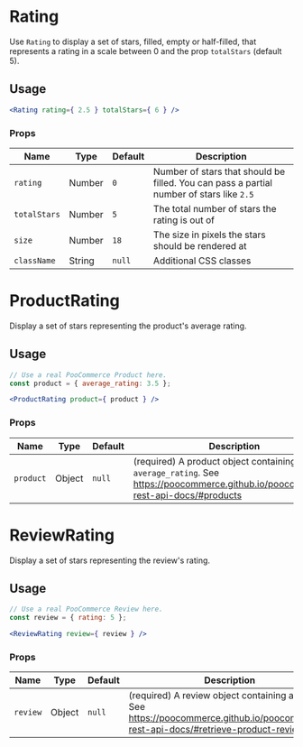 Rating
===

Use `Rating` to display a set of stars, filled, empty or half-filled, that represents a
rating in a scale between 0 and the prop `totalStars` (default 5).

## Usage

```jsx
<Rating rating={ 2.5 } totalStars={ 6 } />
```

### Props

Name | Type | Default | Description
--- | --- | --- | ---
`rating` | Number | `0` | Number of stars that should be filled. You can pass a partial number of stars like `2.5`
`totalStars` | Number | `5` | The total number of stars the rating is out of
`size` | Number | `18` | The size in pixels the stars should be rendered at
`className` | String | `null` | Additional CSS classes


ProductRating
===

Display a set of stars representing the product's average rating.

## Usage

```jsx
// Use a real PooCommerce Product here.
const product = { average_rating: 3.5 };

<ProductRating product={ product } />
```

### Props

Name | Type | Default | Description
--- | --- | --- | ---
`product` | Object | `null` | (required) A product object containing a `average_rating`. See https://poocommerce.github.io/poocommerce-rest-api-docs/#products


ReviewRating
===

Display a set of stars representing the review's rating.

## Usage

```jsx
// Use a real PooCommerce Review here.
const review = { rating: 5 };

<ReviewRating review={ review } />
```

### Props

Name | Type | Default | Description
--- | --- | --- | ---
`review` | Object | `null` | (required) A review object containing a `rating`. See https://poocommerce.github.io/poocommerce-rest-api-docs/#retrieve-product-reviews
